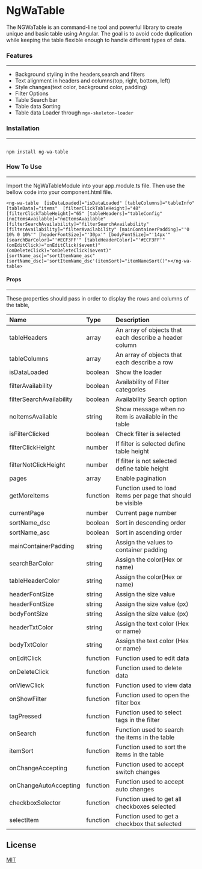 # NgWaTable

The NGWaTable is an command-line tool and powerful library to create unique and basic table using Angular. The goal is to avoid code duplication while keeping the table flexible enough to handle different types of data.

### Features
---

- Background styling in the headers,search and filters
- Text alignment in headers and columns(top, right, bottom, left)
- Style changes(text color, background color, padding)
- Filter Options
- Table Search bar
- Table data Sorting
- Table data Loader through ``ngx-skeleton-loader``

### Installation
---
```code

npm install ng-wa-table

```

### How To Use
---
Import the NgWaTableModule into your app.module.ts file. Then use the bellow code into your component.html file.

```code
<ng-wa-table  [isDataLoaded]="isDataLoaded" [tableColumns]="tableInfo" [tableData]="items"  [filterClickTableHeight]="48"  [filterClickTableHeight]="65" [tableHeaders]="tableConfig" [noItemsAvailable]="noItemsAvailable" [filterSearchAvailability]="filterSearchAvailability" [filterAvailability]="filterAvailability" [mainContainerPadding]="'0 10% 0 10%'" [headerFontSize]="'30px'" [bodyFontSize]="'14px'" [searchBarColor]="'#ECF3FF'" [tableHeaderColor]="'#ECF3FF'" (onEditClick)="onEditClick($event)" (onDeleteClick)="onDeleteClick($event)" [sortName_asc]="sortItemName_asc" [sortName_dsc]='sortItemName_dsc'(itemSort)="itemNameSort()"></ng-wa-table>

```

#### Props
---
These properties should pass in order to display the rows and columns of the table,

| Name                    | Type          | Description                                                         |
| :---                    |    :---       |       :-------------                                                |
| tableHeaders            | array         | An array of objects that each describe a header column              |
| tableColumns            | array         | An array of objects that each describe a row                        |
| isDataLoaded            | boolean       | Show the loader                                                     |
| filterAvailability      | boolean       | Availability of Filter categories                                   |
| filterSearchAvailability| boolean       | Availability Search option                                          |
| noItemsAvailable        | string        |     Show message when no item is available in the table             |
| isFilterClicked         | boolean       |         Check filter is selected                                    |
| filterClickHeight       | number        |         If filter is selected define table height                   |
| filterNotClickHeight    | number        |    If filter is not selected define table height                    |
| pages                   | array         |    Enable pagination                                                |
| getMoreItems            | function      |    Function used to load items per page that should be visible      |
| currentPage             | number        |    Current page number                                              |
| sortName_dsc            | boolean       |    Sort in descending order                                         |
| sortName_asc            | boolean       |   Sort in ascending order                                           |
| mainContainerPadding    | string        |   Assign the values to container padding                            |
| searchBarColor          | string        |   Assign the color(Hex or name)                                     |
| tableHeaderColor        | string        |   Assign the color(Hex or name)                                     |
| headerFontSize          | string        |   Assign the size value                                             |
| headerFontSize          | string        |   Assign the size value (px)                                        |
| bodyFontSize            | string        |   Assign the size value (px)                                        |
| headerTxtColor          | string        |   Assign the text color (Hex or name)                               |
| bodyTxtColor            | string        |   Assign the text color (Hex or name)                               |
| onEditClick             | function      |   Function used to edit data                                        |
| onDeleteClick           | function      |   Function used to delete data                                      |
| onViewClick             | function      |   Function used to view data                                        |
| onShowFilter            | function      |   Function used to open the filter box                              |
| tagPressed              | function      |   Function used to select tags in the filter                        |
| onSearch                | function      |   Function used to search the items in the table                    |
| itemSort                | function      |   Function used to sort the items in the table                      |
| onChangeAccepting       | function      |   Function used to accept switch changes                            |
| onChangeAutoAccepting   | function      |   Function used to accept auto changes                              |
| checkboxSelector        | function      |   Function used to get all checkboxes selected                      |
| selectItem              | function      |   Function used to get a checkbox that selected                     |

## License

[MIT](../LICENSE)
 
